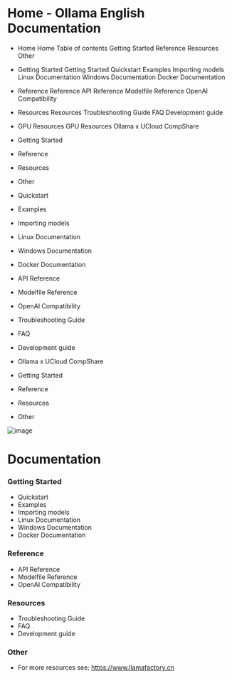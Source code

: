 # Home - Ollama English Documentation

- Home Home Table of contents Getting Started Reference Resources Other
- Getting Started Getting Started Quickstart Examples Importing models Linux Documentation Windows Documentation Docker Documentation
- Reference Reference API Reference Modelfile Reference OpenAI Compatibility
- Resources Resources Troubleshooting Guide FAQ Development guide
- GPU Resources GPU Resources Ollama x UCloud CompShare

- Getting Started
- Reference
- Resources
- Other

- Quickstart
- Examples
- Importing models
- Linux Documentation
- Windows Documentation
- Docker Documentation

- API Reference
- Modelfile Reference
- OpenAI Compatibility

- Troubleshooting Guide
- FAQ
- Development guide

- Ollama x UCloud CompShare

- Getting Started
- Reference
- Resources
- Other

![image](https://www.llamafactory.cn/three-party/ollama-ucloud.png)

# Documentation

### Getting Started

- Quickstart
- Examples
- Importing models
- Linux Documentation
- Windows Documentation
- Docker Documentation

### Reference

- API Reference
- Modelfile Reference
- OpenAI Compatibility

### Resources

- Troubleshooting Guide
- FAQ
- Development guide

### Other

- For more resources see: https://www.llamafactory.cn